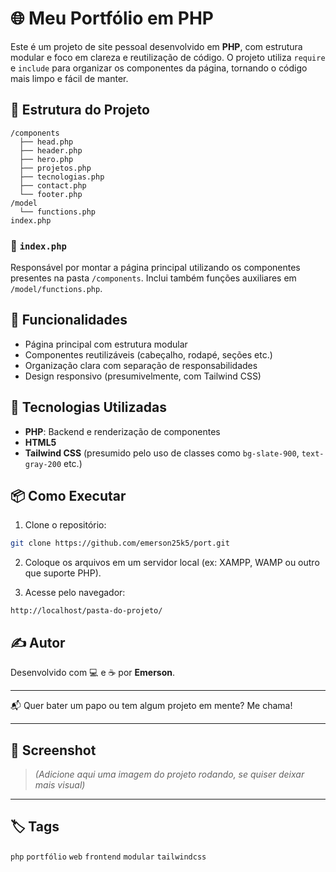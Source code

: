 # 🌐 Meu Portfólio em PHP

Este é um projeto de site pessoal desenvolvido em **PHP**, com estrutura modular e foco em clareza e reutilização de código. O projeto utiliza `require` e `include` para organizar os componentes da página, tornando o código mais limpo e fácil de manter.

## 📁 Estrutura do Projeto

```
/components
  ├── head.php
  ├── header.php
  ├── hero.php
  ├── projetos.php
  ├── tecnologias.php
  ├── contact.php
  └── footer.php
/model
  └── functions.php
index.php
```

### 🔧 `index.php`

Responsável por montar a página principal utilizando os componentes presentes na pasta `/components`. Inclui também funções auxiliares em `/model/functions.php`.

## 🚀 Funcionalidades

- Página principal com estrutura modular
- Componentes reutilizáveis (cabeçalho, rodapé, seções etc.)
- Organização clara com separação de responsabilidades
- Design responsivo (presumivelmente, com Tailwind CSS)

## 🧱 Tecnologias Utilizadas

- **PHP**: Backend e renderização de componentes
- **HTML5**
- **Tailwind CSS** (presumido pelo uso de classes como `bg-slate-900`, `text-gray-200` etc.)

## 📦 Como Executar

1. Clone o repositório:

```bash
git clone https://github.com/emerson25k5/port.git
```

2. Coloque os arquivos em um servidor local (ex: XAMPP, WAMP ou outro que suporte PHP).

3. Acesse pelo navegador:

```
http://localhost/pasta-do-projeto/
```

## ✍️ Autor

Desenvolvido com 💻 e ☕ por **Emerson**.

---

📬 Quer bater um papo ou tem algum projeto em mente? Me chama!

---

## 📸 Screenshot

> *(Adicione aqui uma imagem do projeto rodando, se quiser deixar mais visual)*

---

## 🏷️ Tags

`php` `portfólio` `web` `frontend` `modular` `tailwindcss`